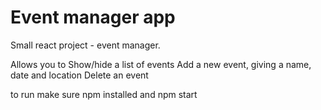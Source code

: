 # Event manager app

Small react project - event manager.

Allows you to 
Show/hide a list of events
Add a new event, giving a name, date and location
Delete an event

to run make sure npm installed and npm start